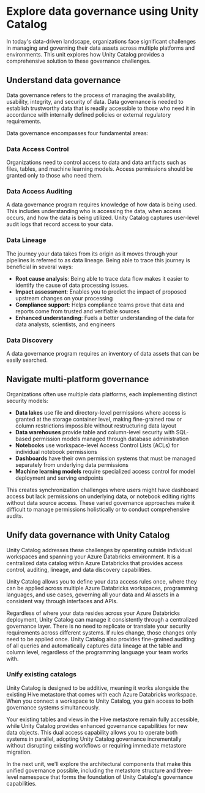 # Explore data governance using Unity Catalog

In today's data-driven landscape, organizations face significant challenges in managing and governing their data assets across multiple platforms and environments. This unit explores how Unity Catalog provides a comprehensive solution to these governance challenges.

## Understand data governance

Data governance refers to the process of managing the availability, usability, integrity, and security of data. Data governance is needed to establish trustworthy data that is readily accessible to those who need it in accordance with internally defined policies or external regulatory requirements.

Data governance encompasses four fundamental areas:

### Data Access Control

Organizations need to control access to data and data artifacts such as files, tables, and machine learning models. Access permissions should be granted only to those who need them.

### Data Access Auditing

A data governance program requires knowledge of how data is being used. This includes understanding who is accessing the data, when access occurs, and how the data is being utilized. Unity Catalog captures user-level audit logs that record access to your data.

### Data Lineage

The journey your data takes from its origin as it moves through your pipelines is referred to as data lineage. Being able to trace this journey is beneficial in several ways:

- **Root cause analysis**: Being able to trace data flow makes it easier to identify the cause of data processing issues.  
- **Impact assessment**: Enables you to predict the impact of proposed upstream changes on your processing
- **Compliance support**: Helps compliance teams prove that data and reports come from trusted and verifiable sources
- **Enhanced understanding**: Fuels a better understanding of the data for data analysts, scientists, and engineers

### Data Discovery

A data governance program requires an inventory of data assets that can be easily searched.

## Navigate multi-platform governance

Organizations often use multiple data platforms, each implementing distinct security models:

- **Data lakes** use file and directory-level permissions where access is granted at the storage container level, making fine-grained row or column restrictions impossible without restructuring data layout
- **Data warehouses** provide table and column-level security with SQL-based permission models managed through database administration
- **Notebooks** use workspace-level Access Control Lists (ACLs) for individual notebook permissions
- **Dashboards** have their own permission systems that must be managed separately from underlying data permissions
- **Machine learning models** require specialized access control for model deployment and serving endpoints

This creates synchronization challenges where users might have dashboard access but lack permissions on underlying data, or notebook editing rights without data source access. These varied governance approaches make it difficult to manage permissions holistically or to conduct comprehensive audits.

## Unify data governance with Unity Catalog

Unity Catalog addresses these challenges by operating outside individual workspaces and spanning your Azure Databricks environment. It is a centralized data catalog within Azure Databricks that provides access control, auditing, lineage, and data discovery capabilities.

Unity Catalog allows you to define your data access rules once, where they can be applied across multiple Azure Databricks workspaces, programming languages, and use cases, governing all your data and AI assets in a consistent way through interfaces and APIs.

Regardless of where your data resides across your Azure Databricks deployment, Unity Catalog can manage it consistently through a centralized governance layer. There is no need to replicate or translate your security requirements across different systems. If rules change, those changes only need to be applied once. Unity Catalog also provides fine-grained auditing of all queries and automatically captures data lineage at the table and column level, regardless of the programming language your team works with.

### Unify existing catalogs

Unity Catalog is designed to be additive, meaning it works alongside the existing Hive metastore that comes with each Azure Databricks workspace. When you connect a workspace to Unity Catalog, you gain access to both governance systems simultaneously.

Your existing tables and views in the Hive metastore remain fully accessible, while Unity Catalog provides enhanced governance capabilities for new data objects. This dual access capability allows you to operate both systems in parallel, adopting Unity Catalog governance incrementally without disrupting existing workflows or requiring immediate metastore migration.

In the next unit, we'll explore the architectural components that make this unified governance possible, including the metastore structure and three-level namespace that forms the foundation of Unity Catalog's governance capabilities.

